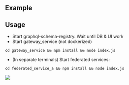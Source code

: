 ## Example

## Usage
- Start graphql-schema-registry. Wait until DB & UI work
- Start gateway_service (not dockerized)
```
cd gateway_service && npm install && node index.js
```
- (In separate terminals) Start federated services:
```
cd federated_service_a && npm install && node index.js
```

![](https://app.lucidchart.com/publicSegments/view/d7d424de-e45a-4a0f-902d-e9030d06b07f/image.png)
